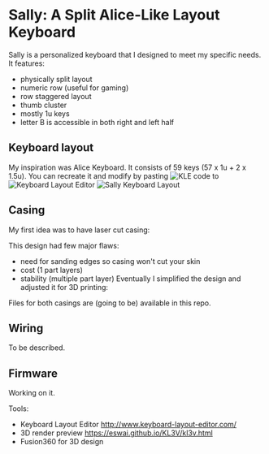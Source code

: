 # Sally: A Split Alice-Like Layout Keyboard

Sally is a personalized keyboard that I designed to meet my specific needs. It features: 
- physically split layout
- numeric row (useful for gaming)
- row staggered layout
- thumb cluster
- mostly 1u keys
- letter B is accessible in both right and left half

## Keyboard layout
My inspiration was Alice Keyboard. It consists of 59 keys (57 x 1u + 2 x 1.5u).
You can recreate it and modify by pasting ![KLE code](https://github.com/STRMSKY/sally/blob/main/sally_2_halves_raw_kle) to ![Keyboard Layout Editor](http://www.keyboard-layout-editor.com/)
![Sally Keyboard Layout](https://user-images.githubusercontent.com/40144136/223379462-f6586ba8-1d01-4d36-bab9-06dce2199b98.png)

## Casing
My first idea was to have laser cut casing:

This design had few major flaws:
- need for sanding edges so casing won't cut your skin
- cost (1 part layers)
- stability (multiple part layer)
Eventually I simplified the design and adjusted it for 3D printing:

Files for both casings are (going to be) available in this repo.


## Wiring
To be described.


## Firmware
Working on it.

Tools:
- Keyboard Layout Editor http://www.keyboard-layout-editor.com/
- 3D render preview https://eswai.github.io/KL3V/kl3v.html
- Fusion360 for 3D design
